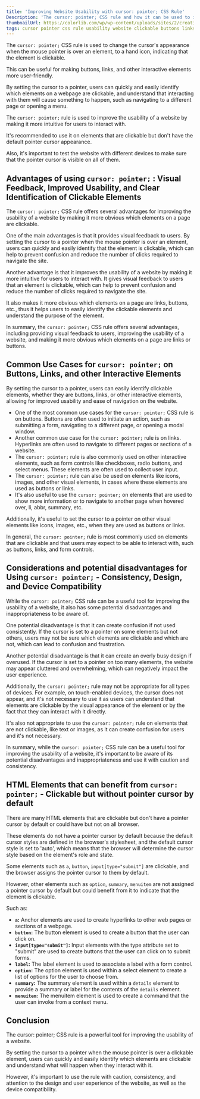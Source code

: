 ```yaml
---
title: 'Improving Website Usability with cursor: pointer; CSS Rule'
Description: 'The cursor: pointer; CSS rule and how it can be used to improve the usability of a website. It covers common use cases for the rule, such as buttons, links, and other interactive elements, as well as the advantages and considerations of using the rule.'
thumbnailUrl: https://colorlib.com/wp/wp-content/uploads/sites/2/creative-css3-tutorials.jpg
tags: cursor pointer css rule usability website clickable buttons links interactive-elements visual-feedback improved-usability clear-identification common-use cases considerations disadvantages device-compatibility
---
```


The `cursor: pointer;` CSS rule is used to change the cursor's appearance when the mouse pointer is over an element, to a hand icon, indicating that the element is clickable.

This can be useful for making buttons, links, and other interactive elements more user-friendly.

By setting the cursor to a pointer, users can quickly and easily identify which elements on a webpage are clickable, and understand that interacting with them will cause something to happen, such as navigating to a different page or opening a menu.

The `cursor: pointer;` rule is used to improve the usability of a website by making it more intuitive for users to interact with.

It's recommended to use it on elements that are clickable but don't have the default pointer cursor appearance.

Also, it's important to test the website with different devices to make sure that the pointer cursor is visible on all of them.

## Advantages of using `cursor: pointer;` : Visual Feedback, Improved Usability, and Clear Identification of Clickable Elements

The `cursor: pointer;` CSS rule offers several advantages for improving the usability of a website by making it more obvious which elements on a page are clickable.

One of the main advantages is that it provides visual feedback to users. By setting the cursor to a pointer when the mouse pointer is over an element, users can quickly and easily identify that the element is clickable, which can help to prevent confusion and reduce the number of clicks required to navigate the site.

Another advantage is that it improves the usability of a website by making it more intuitive for users to interact with. It gives visual feedback to users that an element is clickable, which can help to prevent confusion and reduce the number of clicks required to navigate the site.

It also makes it more obvious which elements on a page are links, buttons, etc., thus it helps users to easily identify the clickable elements and understand the purpose of the element.

In summary, the `cursor: pointer;` CSS rule offers several advantages, including providing visual feedback to users, improving the usability of a website, and making it more obvious which elements on a page are links or buttons.

## Common Use Cases for `cursor: pointer;` on Buttons, Links, and other Interactive Elements

By setting the cursor to a pointer, users can easily identify clickable elements, whether they are buttons, links, or other interactive elements, allowing for improved usability and ease of navigation on the website.

- One of the most common use cases for the `cursor: pointer;` CSS rule is on buttons. Buttons are often used to initiate an action, such as submitting a form, navigating to a different page, or opening a modal window.
- Another common use case for the `cursor: pointer;` rule is on links. Hyperlinks are often used to navigate to different pages or sections of a website.
- The `cursor: pointer;` rule is also commonly used on other interactive elements, such as form controls like checkboxes, radio buttons, and select menus. These elements are often used to collect user input.
- The `cursor: pointer;` rule can also be used on elements like icons, images, and other visual elements, in cases where these elements are used as buttons or links.
- It's also useful to use the `cursor: pointer;` on elements that are used to show more information or to navigate to another page when hovered over, li, abbr, summary, etc.

Additionally, it's useful to set the cursor to a pointer on other visual elements like icons, images, etc., when they are used as buttons or links.

In general, the `cursor: pointer;` rule is most commonly used on elements that are clickable and that users may expect to be able to interact with, such as buttons, links, and form controls.

## Considerations and potential disadvantages for Using `cursor: pointer;` - Consistency, Design, and Device Compatibility

While the `cursor: pointer;` CSS rule can be a useful tool for improving the usability of a website, it also has some potential disadvantages and inappropriateness to be aware of.

One potential disadvantage is that it can create confusion if not used consistently. If the cursor is set to a pointer on some elements but not others, users may not be sure which elements are clickable and which are not, which can lead to confusion and frustration.

Another potential disadvantage is that it can create an overly busy design if overused. If the cursor is set to a pointer on too many elements, the website may appear cluttered and overwhelming, which can negatively impact the user experience.

Additionally, the `cursor: pointer;` rule may not be appropriate for all types of devices. For example, on touch-enabled devices, the cursor does not appear, and it's not necessary to use it as users can understand that elements are clickable by the visual appearance of the element or by the fact that they can interact with it directly.

It's also not appropriate to use the `cursor: pointer;` rule on elements that are not clickable, like text or images, as it can create confusion for users and it's not necessary.

In summary, while the `cursor: pointer;` CSS rule can be a useful tool for improving the usability of a website, it's important to be aware of its potential disadvantages and inappropriateness and use it with caution and consistency.

## HTML Elements that can benefit from `cursor: pointer;` - Clickable but without pointer cursor by default

There are many HTML elements that are clickable but don't have a pointer cursor by default or could have but not on all browser.

These elements do not have a pointer cursor by default because the default cursor styles are defined in the browser's stylesheet, and the default cursor style is set to 'auto', which means that the browser will determine the cursor style based on the element's role and state.

Some elements such as `a`, `button`, `input[type="submit"]` are clickable, and the browser assigns the pointer cursor to them by default.

However, other elements such as `option`, `summary`, `menuitem` are not assigned a pointer cursor by default but could benefit from it to indicate that the element is clickable.

Such as:

- **`a`:** Anchor elements are used to create hyperlinks to other web pages or sections of a webpage.
- **`button`:** The button element is used to create a button that the user can click on.
- **`input[type="submit"]`:** Input elements with the type attribute set to "submit" are used to create buttons that the user can click on to submit forms.
- **`label`:** The label element is used to associate a label with a form control.
- **`option`:** The option element is used within a select element to create a list of options for the user to choose from.
- **`summary`:** The summary element is used within a `details` element to provide a summary or label for the contents of the `details` element.
- **`menuitem`:** The menuitem element is used to create a command that the user can invoke from a context menu.

## Conclusion

The cursor: pointer; CSS rule is a powerful tool for improving the usability of a website.

By setting the cursor to a pointer when the mouse pointer is over a clickable element, users can quickly and easily identify which elements are clickable and understand what will happen when they interact with it.

However, it's important to use the rule with caution, consistency, and attention to the design and user experience of the website, as well as the device compatibility.

